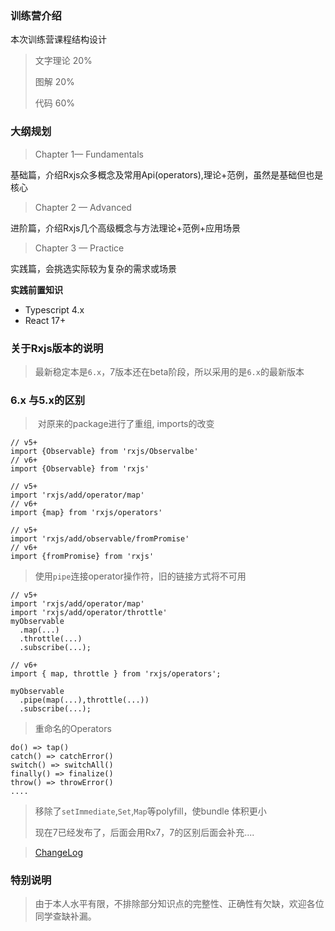 ### 训练营介绍 

本次训练营课程结构设计

> 文字理论 20%
>
> 图解 20%
>
> 代码 60%



### 大纲规划

> Chapter 1— Fundamentals 

基础篇，介绍Rxjs众多概念及常用Api(operators),理论+范例，虽然是基础但也是核心

> Chapter 2 — Advanced

进阶篇，介绍Rxjs几个高级概念与方法理论+范例+应用场景

> Chapter 3 — Practice

实践篇，会挑选实际较为复杂的需求或场景

**实践前置知识**

- Typescript 4.x
- React 17+

### 关于Rxjs版本的说明

>最新稳定本是`6.x`，7版本还在beta阶段，所以采用的是`6.x`的最新版本

### 6.x 与5.x的区别

> ​	对原来的package进行了重组, imports的改变

```
// v5+
import {Observable} from 'rxjs/Observalbe'
// v6+
import {Observable} from 'rxjs'

// v5+
import 'rxjs/add/operator/map'
// v6+
import {map} from 'rxjs/operators'

// v5+
import 'rxjs/add/observable/fromPromise'
// v6+
import {fromPromise} from 'rxjs'
```

> 使用`pipe`连接operator操作符，旧的链接方式将不可用

```
// v5+
import 'rxjs/add/operator/map'
import 'rxjs/add/operator/throttle'
myObservable
  .map(...)
  .throttle(...)
  .subscribe(...);
  
// v6+
import { map, throttle } from 'rxjs/operators';

myObservable
  .pipe(map(...),throttle(...))
  .subscribe(...);
```

> 重命名的Operators

```
do() => tap()
catch() => catchError()
switch() => switchAll()
finally() => finalize()
throw() => throwError()
....
```



> 移除了`setImmediate`,`Set`,`Map`等polyfill，使bundle 体积更小
>
> 现在7已经发布了，后面会用Rx7，7的区别后面会补充....

> [ChangeLog](https://github.com/ReactiveX/rxjs/blob/master/CHANGELOG.md)

### 特别说明

> 由于本人水平有限，不排除部分知识点的完整性、正确性有欠缺，欢迎各位同学查缺补漏。

